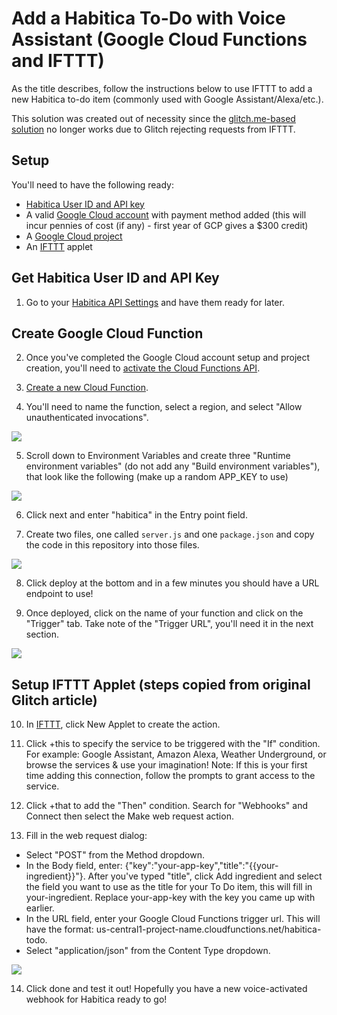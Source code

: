 # Add a Habitica To-Do with Voice Assistant (Google Cloud Functions and IFTTT)

As the title describes, follow the instructions below to use IFTTT to add a new Habitica to-do item (commonly used with Google Assistant/Alexa/etc.).

This solution was created out of necessity since the [glitch.me-based solution](https://habitica.fandom.com/wiki/Habitica_To-Do_Action_for_IFTTT) no longer works due to Glitch rejecting requests from IFTTT.

## Setup

You'll need to have the following ready:

- [Habitica User ID and API key](https://habitica.com/user/settings/api)
- A valid [Google Cloud account](https://cloud.google.com/billing/docs/how-to/manage-billing-account) with payment method added (this will incur pennies of cost (if any) - first year of GCP gives a $300 credit)
- A [Google Cloud project](https://console.cloud.google.com/cloud-resource-manage)
- An [IFTTT](ifttt.com) applet

## Get Habitica User ID and API Key

1. Go to your [Habitica API Settings](https://habitica.com/user/settings/api) and have them ready for later.

## Create Google Cloud Function

2. Once you've completed the Google Cloud account setup and project creation, you'll need to [activate the Cloud Functions API](https://console.cloud.google.com/marketplace/product/google/cloudfunctions.googleapis.com).

3. [Create a new Cloud Function](https://console.cloud.google.com/functions/list).

4. You'll need to name the function, select a region, and select "Allow unauthenticated invocations".

![](https://i.imgur.com/DcSQL8E.png)

5. Scroll down to Environment Variables and create three "Runtime environment variables" (do not add any "Build environment variables"), that look like the following (make up a random APP_KEY to use)

![](https://i.imgur.com/EwCIEOH.png)

6. Click next and enter "habitica" in the Entry point field.

7. Create two files, one called `server.js` and one `package.json` and copy the code in this repository into those files.

![](https://i.imgur.com/rHOa2Zk.png)

8. Click deploy at the bottom and in a few minutes you should have a URL endpoint to use!

9. Once deployed, click on the name of your function and click on the "Trigger" tab. Take note of the "Trigger URL", you'll need it in the next section.

![](https://i.imgur.com/nN0DfUR.png)

## Setup IFTTT Applet (steps copied from original Glitch article)

10. In [IFTTT](ifttt.com), click New Applet to create the action.

11. Click +this to specify the service to be triggered with the "If" condition. For example: Google Assistant, Amazon Alexa, Weather Underground, or browse the services & use your imagination! Note: If this is your first time adding this connection, follow the prompts to grant access to the service.

12. Click +that to add the "Then" condition. Search for "Webhooks" and Connect then select the Make web request action.

13. Fill in the web request dialog:
- Select "POST" from the Method dropdown.
- In the Body field, enter: {"key":"your-app-key","title":"{{your-ingredient}}"}. After you've typed "title", click Add ingredient and select the field you want to use as the title for your To Do item, this will fill in your-ingredient. Replace your-app-key with the key you came up with earlier.
- In the URL field, enter your Google Cloud Functions trigger url. This will have the format: us-central1-project-name.cloudfunctions.net/habitica-todo.
- Select "application/json" from the Content Type dropdown.

![](https://i.imgur.com/CPG7X0y.png)

14. Click done and test it out! Hopefully you have a new voice-activated webhook for Habitica ready to go!
